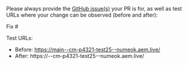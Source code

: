 Please always provide the [GitHub issue(s)](../issues) your PR is for, as well as test URLs where your change can be observed (before and after):

Fix #<gh-issue-id>

Test URLs:
- Before: https://main--cm-p4321-test25--numeok.aem.live/
- After: https://<branch>--cm-p4321-test25--numeok.aem.live/
